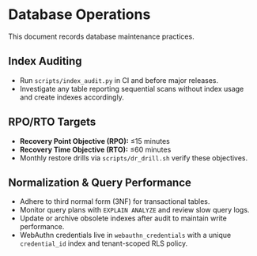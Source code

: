 # Database Operations

This document records database maintenance practices.

## Index Auditing
- Run `scripts/index_audit.py` in CI and before major releases.
- Investigate any table reporting sequential scans without index usage and create indexes accordingly.

## RPO/RTO Targets
- **Recovery Point Objective (RPO):** ≤15 minutes
- **Recovery Time Objective (RTO):** ≤60 minutes
- Monthly restore drills via `scripts/dr_drill.sh` verify these objectives.

## Normalization & Query Performance
- Adhere to third normal form (3NF) for transactional tables.
- Monitor query plans with `EXPLAIN ANALYZE` and review slow query logs.
- Update or archive obsolete indexes after audit to maintain write performance.
- WebAuthn credentials live in `webauthn_credentials` with a unique `credential_id` index and tenant-scoped RLS policy.

